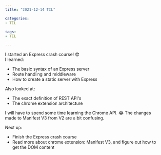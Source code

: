 ```yaml
---
title: "2021-12-14 TIL"

categories: 
- TIL

tags:
- TIL

---
```


I started an Express crash course! 😎 <br>
I learned:

- The basic syntax of an Express server
- Route handling and middleware
- How to create a static server with Express

Also looked at:

- The exact definition of REST API's
- The chrome extension architecture

I will have to spend some time learning the Chrome API. 😂 The changes made to Manifest V3 from V2 are a bit confusing.

Next up:

- Finish the Express crash course
- Read more about chrome extension: Manifest V3, and figure out how to get the DOM content

